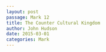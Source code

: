 ```yaml
---
layout: post
passage: Mark 12
title: The Counter Cultural Kingdom
author: John Hudson
date: 2015-03-01
categories: Mark
---	
```

